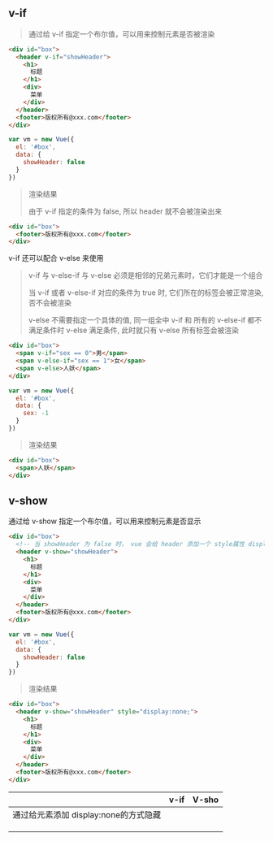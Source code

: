 ## v-if

> 通过给 v-if 指定一个布尔值，可以用来控制元素是否被渲染

```html
<div id="box">
  <header v-if="showHeader">
    <h1>
      标题
    </h1>
    <div>
      菜单
    </div>
  </header>
  <footer>版权所有@xxx.com</footer>
</div>
```

```js
var vm = new Vue({
  el: '#box',
  data: {
    showHeader: false
  }
})
```

> 渲染结果
>
> 由于 v-if 指定的条件为 false, 所以 header 就不会被渲染出来

```html
<div id="box">
  <footer>版权所有@xxx.com</footer>
</div>
```

v-if 还可以配合 v-else 来使用

> v-if 与 v-else-if 与 v-else 必须是相邻的兄弟元素时，它们才能是一个组合
>
> 当 v-if 或者 v-else-if 对应的条件为 true 时, 它们所在的标签会被正常渲染, 否不会被渲染
>
> v-else 不需要指定一个具体的值, 同一组全中 v-if 和 所有的 v-else-if 都不满足条件时 v-else 满足条件, 此时就只有 v-else 所有标签会被渲染

```html
<div id="box">
  <span v-if="sex == 0">男</span>
  <span v-else-if="sex == 1">女</span>
  <span v-else>人妖</span>
</div>
```

```js
var vm = new Vue({
  el: '#box',
  data: {
    sex: -1
  }
})
```



> 渲染结果

```html
<div id="box">
  <span>人妖</span>
</div>
```

## v-show

通过给 v-show 指定一个布尔值，可以用来控制元素是否显示

```html
<div id="box">
  <!-- 当 showHeader 为 false 时， vue 会给 header 添加一个 style属性 display:none;-->
  <header v-show="showHeader">
    <h1>
      标题
    </h1>
    <div>
      菜单
    </div>
  </header>
  <footer>版权所有@xxx.com</footer>
</div>
```

```js
var vm = new Vue({
  el: '#box',
  data: {
    showHeader: false
  }
})
```

> 渲染结果

```html
<div id="box">
  <header v-show="showHeader" style="display:none;">
    <h1>
      标题
    </h1>
    <div>
      菜单
    </div>
  </header>
  <footer>版权所有@xxx.com</footer>
</div>
```

|                           | v-if | V-sho |
| ------------------------- | ---- | ----- |
| 通过给元素添加 display:none的方式隐藏 |      |       |
|                           |      |       |
|                           |      |       |
|                           |      |       |

